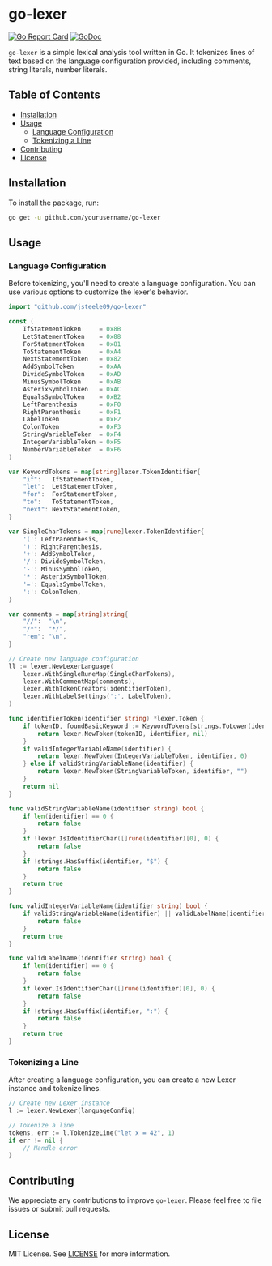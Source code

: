 # go-lexer

[![Go Report Card](https://goreportcard.com/badge/github.com/jrsteele09/go-lexer)](https://goreportcard.com/report/github.com/jrsteele09/go-lexer)
[![GoDoc](https://pkg.go.dev/badge/github.com/jrsteele09/go-lexer)](https://pkg.go.dev/github.com/jrsteele09/go-lexer)

`go-lexer` is a simple lexical analysis tool written in Go. It tokenizes lines of text based on the language configuration provided, including comments, string literals, number literals.

## Table of Contents

- [Installation](#installation)
- [Usage](#usage)
  - [Language Configuration](#language-configuration)
  - [Tokenizing a Line](#tokenizing-a-line)
- [Contributing](#contributing)
- [License](#license)

## Installation

To install the package, run:

```bash
go get -u github.com/yourusername/go-lexer
```

## Usage

### Language Configuration

Before tokenizing, you'll need to create a language configuration. You can use various options to customize the lexer's behavior.

```go
import "github.com/jsteele09/go-lexer"

const (
	IfStatementToken     = 0x8B
	LetStatementToken    = 0x88
	ForStatementToken    = 0x81
	ToStatementToken     = 0xA4
	NextStatementToken   = 0x82
	AddSymbolToken       = 0xAA
	DivideSymbolToken    = 0xAD
	MinusSymbolToken     = 0xAB
	AsterixSymbolToken   = 0xAC
	EqualsSymbolToken    = 0xB2
	LeftParenthesis      = 0xF0
	RightParenthesis     = 0xF1
	LabelToken           = 0xF2
	ColonToken           = 0xF3
	StringVariableToken  = 0xF4
	IntegerVariableToken = 0xF5
	NumberVariableToken  = 0xF6
)

var KeywordTokens = map[string]lexer.TokenIdentifier{
	"if":   IfStatementToken,
	"let":  LetStatementToken,
	"for":  ForStatementToken,
	"to":   ToStatementToken,
	"next": NextStatementToken,
}

var SingleCharTokens = map[rune]lexer.TokenIdentifier{
	'(': LeftParenthesis,
	')': RightParenthesis,
	'+': AddSymbolToken,
	'/': DivideSymbolToken,
	'-': MinusSymbolToken,
	'*': AsterixSymbolToken,
	'=': EqualsSymbolToken,
	':': ColonToken,
}

var comments = map[string]string{
	"//":  "\n",
	"/*":  "*/",
	"rem": "\n",
}

// Create new language configuration
ll := lexer.NewLexerLanguage(
    lexer.WithSingleRuneMap(SingleCharTokens),
    lexer.WithCommentMap(comments),
    lexer.WithTokenCreators(identifierToken),
    lexer.WithLabelSettings(':', LabelToken),
)

func identifierToken(identifier string) *lexer.Token {
	if tokenID, foundBasicKeyword := KeywordTokens[strings.ToLower(identifier)]; foundBasicKeyword {
		return lexer.NewToken(tokenID, identifier, nil)
	}
	if validIntegerVariableName(identifier) {
		return lexer.NewToken(IntegerVariableToken, identifier, 0)
	} else if validStringVariableName(identifier) {
		return lexer.NewToken(StringVariableToken, identifier, "")
	}
	return nil
}

func validStringVariableName(identifier string) bool {
	if len(identifier) == 0 {
		return false
	}
	if !lexer.IsIdentifierChar([]rune(identifier)[0], 0) {
		return false
	}
	if !strings.HasSuffix(identifier, "$") {
		return false
	}
	return true
}

func validIntegerVariableName(identifier string) bool {
	if validStringVariableName(identifier) || validLabelName(identifier) {
		return false
	}
	return true
}

func validLabelName(identifier string) bool {
	if len(identifier) == 0 {
		return false
	}
	if lexer.IsIdentifierChar([]rune(identifier)[0], 0) {
		return false
	}
	if !strings.HasSuffix(identifier, ":") {
		return false
	}
	return true
}

```

### Tokenizing a Line

After creating a language configuration, you can create a new Lexer instance and tokenize lines.

```go
// Create new Lexer instance
l := lexer.NewLexer(languageConfig)

// Tokenize a line
tokens, err := l.TokenizeLine("let x = 42", 1)
if err != nil {
    // Handle error
}
```

## Contributing

We appreciate any contributions to improve `go-lexer`. Please feel free to file issues or submit pull requests.

## License

MIT License. See [LICENSE](LICENSE.md) for more information.
